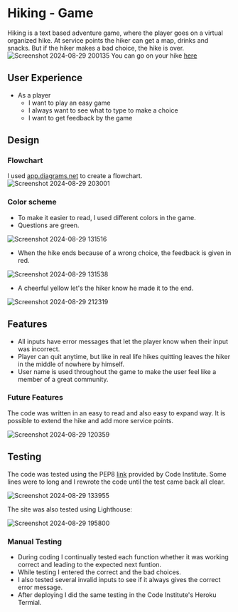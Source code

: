 # Hiking - Game
Hiking is a text based adventure game, where the player goes on a virtual organized hike. At service points the hiker can get a map, drinks and snacks. But if the hiker makes a bad choice, the hike is over.
![Screenshot 2024-08-29 200135](https://github.com/user-attachments/assets/9aca3b8a-22a0-401a-b464-5c154329dd9f)
You can go on your hike [here](https://hiking-b532d6d90183.herokuapp.com/)
## User Experience
- As a player
  - I want to play an easy game
  - I always want to see what to type to make a choice
  - I want to get feedback by the game
## Design
### Flowchart
I used [app.diagrams.net](https://app.diagrams.net/) to create a flowchart.
![Screenshot 2024-08-29 203001](https://github.com/user-attachments/assets/75713dc7-0a58-43d8-b562-beb92518e3fe)
### Color scheme
- To make it easier to read, I used different colors in the game.
- Questions are green.

![Screenshot 2024-08-29 131516](https://github.com/user-attachments/assets/532bc3c8-5527-4cd6-8f73-be93e6a341af)

- When the hike ends because of a wrong choice, the feedback is given in red.
  
![Screenshot 2024-08-29 131538](https://github.com/user-attachments/assets/a130b85d-a771-4bae-a0a7-597e5c7e2261)

- A cheerful yellow let's the hiker know he made it to the end.

![Screenshot 2024-08-29 212319](https://github.com/user-attachments/assets/b2ccd434-fb04-4f91-899e-814f84fcbc3e)

## Features
- All inputs have error messages that let the player know when their input was incorrect.
- Player can quit anytime, but like in real life hikes quitting leaves the hiker in the middle of nowhere by himself.
- User name is used throughout the game to make the user feel like a member of a great community.
### Future Features
The code was written in an easy to read and also easy to expand way. It is possible to extend the hike and add more service points.

![Screenshot 2024-08-29 120359](https://github.com/user-attachments/assets/aaa47e75-72b9-462e-8b20-56ed5017540a)

## Testing
The code was tested using the PEP8 [link](https://pep8ci.herokuapp.com/) provided by Code Institute. Some lines were to long and I rewrote the code until the test came back all clear.

![Screenshot 2024-08-29 133955](https://github.com/user-attachments/assets/2daa9938-d082-43a4-84ba-6f1956640657)

The site was also tested using Lighthouse:

![Screenshot 2024-08-29 195800](https://github.com/user-attachments/assets/6446e3e9-09e7-469c-9100-a7b693279983)

### Manual Testing
- During coding I continually tested each function whether it was working correct and leading to the expected next funtion.
- While testing I entered the correct and the bad choices.
- I also tested several invalid inputs to see if it always gives the correct error message.
- After deploying I did the same testing in the Code Institute's Heroku Termial.
